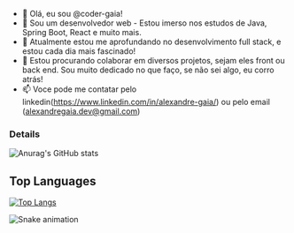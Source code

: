 - 👋 Olá, eu sou @coder-gaia!
- 👀 Sou um desenvolvedor web - Estou imerso nos estudos de Java, Spring Boot, React e muito mais.
- 🌱 Atualmente estou me aprofundando no desenvolvimento full stack, e estou cada dia mais fascinado!
- 💞️ Estou procurando colaborar em diversos projetos, sejam eles front ou back end. Sou muito dedicado no que  faço, se não sei algo, eu corro atrás!
- 📫 Voce pode me contatar pelo linkedin(https://www.linkedin.com/in/alexandre-gaia/) ou pelo email (alexandregaia.dev@gmail.com)

### Details
![Anurag's GitHub stats](https://github-readme-stats.vercel.app/api?username=coder-gaia&show_icons=true&theme=tokyonight)

## Top Languages
[![Top Langs](https://github-readme-stats.vercel.app/api/top-langs/?username=coder-gaia&layout=donut)](https://github.com/anuraghazra/github-readme-stats)

 ![Snake animation](https://github.com/coder-gaia/coder-gaia/blob/output/github-contribution-grid-snake.svg)


<!---
coder-gaia/coder-gaia is a ✨ special ✨ repository because its `README.md` (this file) appears on your GitHub profile.
You can click the Preview link to take a look at your changes.
--->
